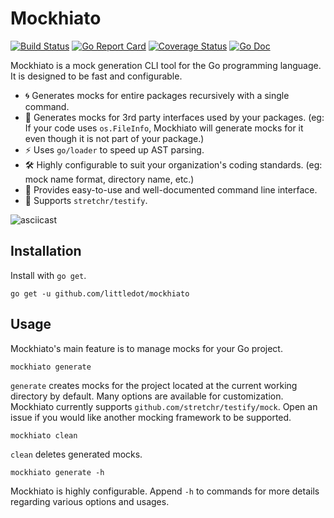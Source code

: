 # Mockhiato

[![Build Status](https://travis-ci.org/littledot/mockhiato.svg?branch=master)](https://travis-ci.org/littledot/mockhiato)
[![Go Report Card](https://goreportcard.com/badge/github.com/littledot/mockhiato)](https://goreportcard.com/report/github.com/littledot/mockhiato)
[![Coverage Status](https://coveralls.io/repos/github/littledot/mockhiato/badge.svg?branch=master)](https://coveralls.io/github/littledot/mockhiato?branch=master)
[![Go Doc](https://godoc.org/github.com/littledot/mockhiato?status.svg)](http://godoc.org/github.com/littledot/mockhiato)

Mockhiato is a mock generation CLI tool for the Go programming language. It is designed to be fast and configurable.


- 🌀 Generates mocks for entire packages recursively with a single command.
- 🔎 Generates mocks for 3rd party interfaces used by your packages. (eg: If your code uses `os.FileInfo`, Mockhiato will generate mocks for it even though it is not part of your package.)  
- ⚡ Uses `go/loader` to speed up AST parsing.  
- 🛠️ Highly configurable to suit your organization's coding standards. (eg: mock name format, directory name, etc.)  
- 👶 Provides easy-to-use and well-documented command line interface.  
- 🍻 Supports `stretchr/testify`.  

![asciicast](https://cloud.githubusercontent.com/assets/14984066/25729923/7cd45c64-30ed-11e7-8e29-9145085e4748.gif)

## Installation

Install with `go get`.

```
go get -u github.com/littledot/mockhiato
```

## Usage

Mockhiato's main feature is to manage mocks for your Go project.

```
mockhiato generate
```

`generate` creates mocks for the project located at the current working directory by default. Many options are available for customization. Mockhiato currently supports `github.com/stretchr/testify/mock`. Open an issue if you would like another mocking framework to be supported.

```
mockhiato clean
```

`clean` deletes generated mocks.

```
mockhiato generate -h
```

Mockhiato is highly configurable. Append `-h` to commands for more details regarding various options and usages.
